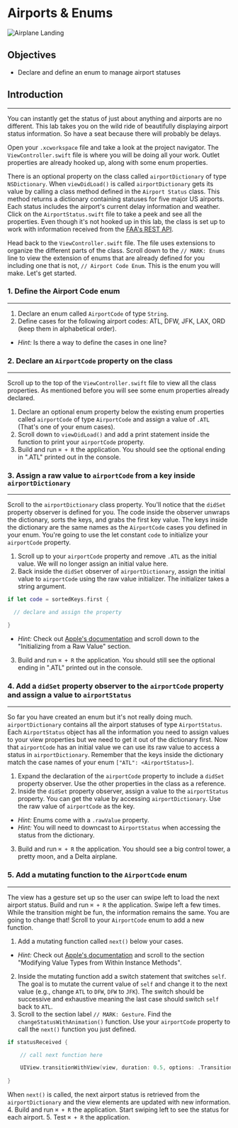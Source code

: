 # Airports & Enums

![Airplane Landing](https://s3.amazonaws.com/learn-verified/airplane-landing.jpg)

## Objectives

 * Declare and define an enum to manage airport statuses

## Introduction
---
You can instantly get the status of just about anything and airports are no different. This lab takes you on the wild ride of beautifully displaying airport status information. So have a seat because there will probably be delays.

Open your `.xcworkspace` file and take a look at the project navigator. The `ViewController.swift` file is where you will be doing all your work. Outlet properties are already hooked up, along with some enum properties.

There is an optional property on the class called `airportDictionary` of type `NSDictionary`. When `viewDidLoad()` is called `airportDictionary` gets its value by calling a class method defined in the `Airport Status` class. This method returns a dictionary containing statuses for five major US airports. Each status includes the airport's current delay information and weather. Click on the `AirportStatus.swift` file to take a peek and see all the properties. Even though it's not hooked up in this lab, the class is set up to work with information received from the [FAA's REST API](http://services.faa.gov/).

Head back to the `ViewController.swift` file. The file uses extensions to organize the different parts of the class. Scroll down to the `// MARK: Enums` line to view the extension of enums that are already defined for you including one that is not, `// Airport Code Enum`. This is the enum you will make. Let's get started.

### 1. Define the Airport Code enum
---
 1. Declare an enum called `AirportCode` of type `String`.
 2. Define cases for the following airport codes: ATL, DFW, JFK, LAX, ORD (keep them in alphabetical order).
  * _Hint:_ Is there a way to define the cases in one line?

### 2. Declare an `AirportCode` property on the class
---
 Scroll up to the top of the `ViewController.swift` file to view all the class properties. As mentioned before you will see some enum properties already declared.

 1. Declare an optional enum property below the existing enum properties called `airportCode` of type `AirportCode` and assign a value of `.ATL` (That's one of your enum cases).
 2. Scroll down to `viewDidLoad()` and add a print statement inside the function to print your `airportCode` property.
 3. Build and run `⌘ + R` the application. You should see the optional ending in ".ATL" printed out in the console.

### 3. Assign a raw value to `airportCode` from a key inside `airportDictionary`
---
Scroll to the `airportDictionary` class property. You'll notice that the `didSet` property observer is defined for you. The code inside the observer unwraps the dictionary, sorts the keys, and grabs the first key value. The keys inside the dictionary are the same names as the `AirportCode` cases you defined in your enum. You're going to use the let constant `code` to initialize your `airportCode` property.

 1. Scroll up to your `airportCode` property and remove `.ATL` as the initial value. We will no longer assign an initial value here.
 2. Back inside the `didSet` observer of `airportDictionary`, assign the initial value to `airportCode` using the raw value initializer. The initializer takes a string argument.
 
 ```swift
 if let code = sortedKeys.first {

   // declare and assign the property

 }
 ```
 
  * _Hint:_ Check out [Apple's documentation](https://developer.apple.com/library/ios/documentation/Swift/Conceptual/Swift_Programming_Language/Enumerations.html#//apple_ref/doc/uid/TP40014097-CH12-ID145) and scroll down to the "Initializing from a Raw Value" section.  
 3. Build and run `⌘ + R` the application. You should still see the optional ending in ".ATL" printed out in the console.

### 4. Add a `didSet` property observer to the `airportCode` property and assign a value to `airportStatus`
---
So far you have created an enum but it's not really doing much. `airportDictionary` contains all the airport statuses of type `AirportStatus`. Each `AirportStatus` object has all the information you need to assign values to your view properties but we need to get it out of the dictionary first. Now that `airportCode` has an initial value we can use its raw value to access a status in `airportDictionary`. Remember that the keys inside the dictionary match the case names of your enum `["ATL": <AirportStatus>]`.

 1. Expand the declaration of the `airportCode` property to include a `didSet` property observer. Use the other properties in the class as a reference.
 2. Inside the `didSet` property observer, assign a value to the `airportStatus` property. You can get the value by accessing   `airportDictionary`. Use the raw value of `airportCode` as the key.
  * _Hint:_ Enums come with a `.rawValue` property.
  * _Hint:_ You will need to downcast to `AirportStatus` when accessing the status from the dictionary.
 3. Build and run `⌘ + R` the application. You should see a big control tower, a pretty moon, and a Delta airplane.  

### 5. Add a mutating function to the `AirportCode` enum
---
The view has a gesture set up so the user can swipe left to load the next airport status. Build and run `⌘ + R` the application. Swipe left a few times. While the transition might be fun, the information remains the same. You are going to change that! Scroll to your `AirportCode` enum to add a new function.

 1. Add a mutating function called `next()` below your cases.
  * _Hint:_ Check out [Apple's documentation](https://developer.apple.com/library/ios/documentation/Swift/Conceptual/Swift_Programming_Language/Methods.html) and scroll to the section "Modifying Value Types from Within Instance Methods".
 2. Inside the mutating function add a switch statement that switches `self`. The goal is to mutate the current value of `self` and change it to the next value (e.g., change `ATL` to `DFW`, `DFW` to `JFK`). The switch should be successive and exhaustive meaning the last case should switch `self` back to `ATL`.
 3. Scroll to the section label `// MARK: Gesture`. Find the `changeStatusWithAnimation()` function. Use your `airportCode` property to call the `next()` function you just defined.
 
 ```swift
 if statusReceived {

     // call next function here

     UIView.transitionWithView(view, duration: 0.5, options: .TransitionFlipFromRight, animations: nil, completion: nil)
     
 }
 ```
 
 When `next()` is called, the next airport status is retrieved from the `airportDictionary` and the view elements are updated with new information.
 4. Build and run `⌘ + R` the application. Start swiping left to see the status for each airport.
 5. Test `⌘ + R` the application.
